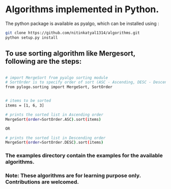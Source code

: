 # Algorithms implemented in Python.

The python package is available as pyalgo, which can be installed using :

```bash
git clone https://github.com/nitinkatyal1314/algorithms.git
python setup.py install
```


## To use sorting algorithm like Mergesort, following are the steps:

```bash

# import MergeSort from pyalgo sorting module
# SortOrder is to specify order of sort (ASC - Ascending, DESC - Descending)
from pylogo.sorting import MergeSort, SortOrder


# items to be sorted
items = [1, 6, 3]

# prints the sorted list in Ascending order
MergeSort(order=SortOrder.ASC).sort(items)

OR 

# prints the sorted list in Descending order
MergeSort(order=SortOrder.DESC).sort(items)

```

### The examples directory contain the examples for the available algorithms.

### Note: These algorithms are for learning purpose only. Contributions are welcomed.

